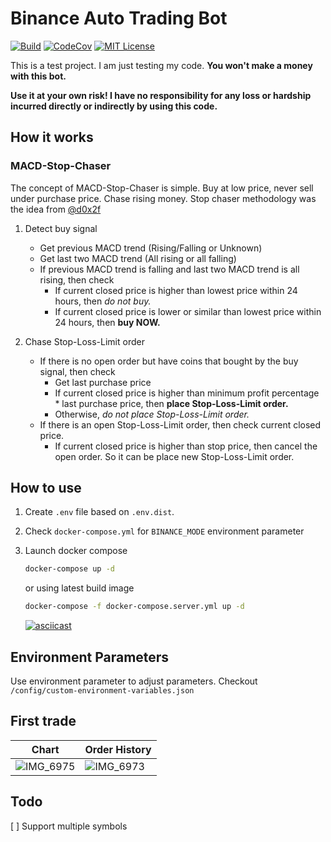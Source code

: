 # Binance Auto Trading Bot

[![Build](https://github.com/chrisleekr/binance-trading-bot/workflows/main/badge.svg)](https://github.com/chrisleekr/binance-trading-bot/actions?query=workflow%3Amain) [![CodeCov](https://codecov.io/gh/chrisleekr/binance-trading-bot/branch/master/graph/badge.svg)](https://codecov.io/gh/chrisleekr/binance-trading-bot) [![MIT License](https://img.shields.io/github/license/chrisleekr/binance-trading-bot)](https://github.com/chrisleekr/binance-trading-bot/blob/master/LICENSE)

This is a test project. I am just testing my code. **You won't make a money with this bot.**

**Use it at your own risk! I have no responsibility for any loss or hardship incurred directly or indirectly by using this code.**

## How it works

### MACD-Stop-Chaser

The concept of MACD-Stop-Chaser is simple. Buy at low price, never sell under purchase price. Chase rising money. Stop chaser methodology was the idea from [@d0x2f](https://github.com/d0x2f)

1. Detect buy signal

   - Get previous MACD trend (Rising/Falling or Unknown)
   - Get last two MACD trend (All rising or all falling)
   - If previous MACD trend is falling and last two MACD trend is all rising, then check
     - If current closed price is higher than lowest price within 24 hours, then _do not buy._
     - If current closed price is lower or similar than lowest price within 24 hours, then **buy NOW.**

2. Chase Stop-Loss-Limit order

   - If there is no open order but have coins that bought by the buy signal, then check
     - Get last purchase price
     - If current closed price is higher than minimum profit percentage \* last purchase price, then **place Stop-Loss-Limit order.**
     - Otherwise, _do not place Stop-Loss-Limit order._
   - If there is an open Stop-Loss-Limit order, then check current closed price.
     - If current closed price is higher than stop price, then cancel the open order. So it can be place new Stop-Loss-Limit order.

## How to use

1. Create `.env` file based on `.env.dist`.

2. Check `docker-compose.yml` for `BINANCE_MODE` environment parameter

3. Launch docker compose

   ```bash
   docker-compose up -d
   ```

   or using latest build image

   ```bash
   docker-compose -f docker-compose.server.yml up -d
   ```

   [![asciicast](https://asciinema.org/a/371137.png)](https://asciinema.org/a/371137)


## Environment Parameters

Use environment parameter to adjust parameters. Checkout `/config/custom-environment-variables.json`

## First trade

Chart | Order History
------------ | -------------
![IMG_6975](https://user-images.githubusercontent.com/5715919/99874214-f7f94a80-2c39-11eb-9f6d-92fa7b4cb000.jpeg)|![IMG_6973](https://user-images.githubusercontent.com/5715919/99874212-f465c380-2c39-11eb-8185-dce0d6d21e27.jpeg) 





## Todo

[ ] Support multiple symbols
